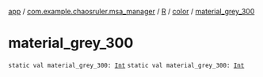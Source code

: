 [app](../../../index.md) / [com.example.chaosruler.msa_manager](../../index.md) / [R](../index.md) / [color](index.md) / [material_grey_300](.)

# material_grey_300

`static val material_grey_300: `[`Int`](https://kotlinlang.org/api/latest/jvm/stdlib/kotlin/-int/index.html)
`static val material_grey_300: `[`Int`](https://kotlinlang.org/api/latest/jvm/stdlib/kotlin/-int/index.html)